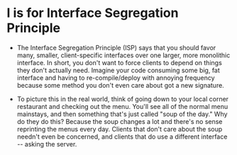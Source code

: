 # I is for Interface Segregation Principle

- The Interface Segregation Principle (ISP) says that you should favor many, smaller, 
client-specific interfaces over one larger, more monolithic interface. 
In short, you don't want to force clients to depend on things they don't actually need. 
Imagine your code consuming some big, fat interface and having to re-compile/deploy with 
annoying frequency because some method you don't even care about got a new signature.

- To picture this in the real world, think of going down to your local corner restaurant 
and checking out the menu. You'll see all of the normal menu mainstays, and then something 
that's just called "soup of the day." Why do they do this? Because the soup changes a lot 
and there's no sense reprinting the menus every day. Clients that don't care about the soup 
needn't even be concerned, and clients that do use a different interface -- asking the server.